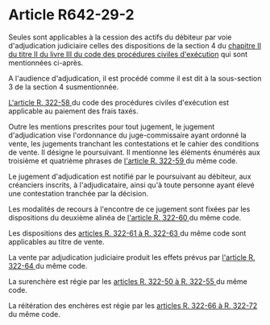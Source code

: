 # Article R642-29-2

<p>Seules sont applicables à la cession des actifs du débiteur par voie d'adjudication judiciaire celles des dispositions de la section 4 du <a href='/affichCode.do?cidTexte=LEGITEXT000025024948&idSectionTA=LEGISCTA000025939038&dateTexte=&categorieLien=cid' title='Code des procédures civiles d'exécution -  Chapitre II : La vente de l'immeuble saisi (V)'>chapitre II du titre II du livre III du code des procédures civiles d'exécution</a> qui sont mentionnées ci-après. </p><p>A l'audience d'adjudication, il est procédé comme il est dit à la sous-section 3 de la section 4 susmentionnée. </p><p><a href='/affichCodeArticle.do?cidTexte=LEGITEXT000025024948&idArticle=LEGIARTI000025939198&dateTexte=&categorieLien=cid' title='Code des procédures civiles d'exécution - art. R322-58 (V)'>L'article R. 322-58 </a>du code des procédures civiles d'exécution est applicable au paiement des frais taxés. </p><p>Outre les mentions prescrites pour tout jugement, le jugement d'adjudication vise l'ordonnance du juge-commissaire ayant ordonné la vente, les jugements tranchant les contestations et le cahier des conditions de vente. Il désigne le poursuivant. Il mentionne les éléments énumérés aux troisième et quatrième phrases de <a href='/affichCodeArticle.do?cidTexte=LEGITEXT000025024948&idArticle=LEGIARTI000025939202&dateTexte=&categorieLien=cid' title='Code des procédures civiles d'exécution - art. R322-59 (V)'>l'article R. 322-59 </a>du même code. </p><p>Le jugement d'adjudication est notifié par le poursuivant au débiteur, aux créanciers inscrits, à l'adjudicataire, ainsi qu'à toute personne ayant élevé une contestation tranchée par la décision. </p><p>Les modalités de recours à l'encontre de ce jugement sont fixées par les dispositions du deuxième alinéa de <a href='/affichCodeArticle.do?cidTexte=LEGITEXT000025024948&idArticle=LEGIARTI000025939204&dateTexte=&categorieLien=cid' title='Code des procédures civiles d'exécution - art. R322-60 (V)'>l'article R. 322-60 </a>du même code. </p><p>Les dispositions des <a href='/affichCodeArticle.do?cidTexte=LEGITEXT000025024948&idArticle=LEGIARTI000025939208&dateTexte=&categorieLien=cid' title='Code des procédures civiles d'exécution - art. R322-61 (V)'>articles R. 322-61 à R. 322-63 </a>du même code sont applicables au titre de vente. </p><p>La vente par adjudication judiciaire produit les effets prévus par <a href='/affichCodeArticle.do?cidTexte=LEGITEXT000025024948&idArticle=LEGIARTI000025939222&dateTexte=&categorieLien=cid' title='Code des procédures civiles d'exécution - art. R322-64 (V)'>l'article R. 322-64 </a>du même code. </p><p>La surenchère est régie par les <a href='/affichCodeArticle.do?cidTexte=LEGITEXT000025024948&idArticle=LEGIARTI000025939179&dateTexte=&categorieLien=cid' title='Code des procédures civiles d'exécution - art. R322-50 (V)'>articles R. 322-50 à R. 322-55 </a>du même code. </p><p>La réitération des enchères est régie par les <a href='/affichCodeArticle.do?cidTexte=LEGITEXT000025024948&idArticle=LEGIARTI000025939228&dateTexte=&categorieLien=cid' title='Code des procédures civiles d'exécution - art. R322-66 (V)'>articles R. 322-66 à R. 322-72 </a>du même code.</p>